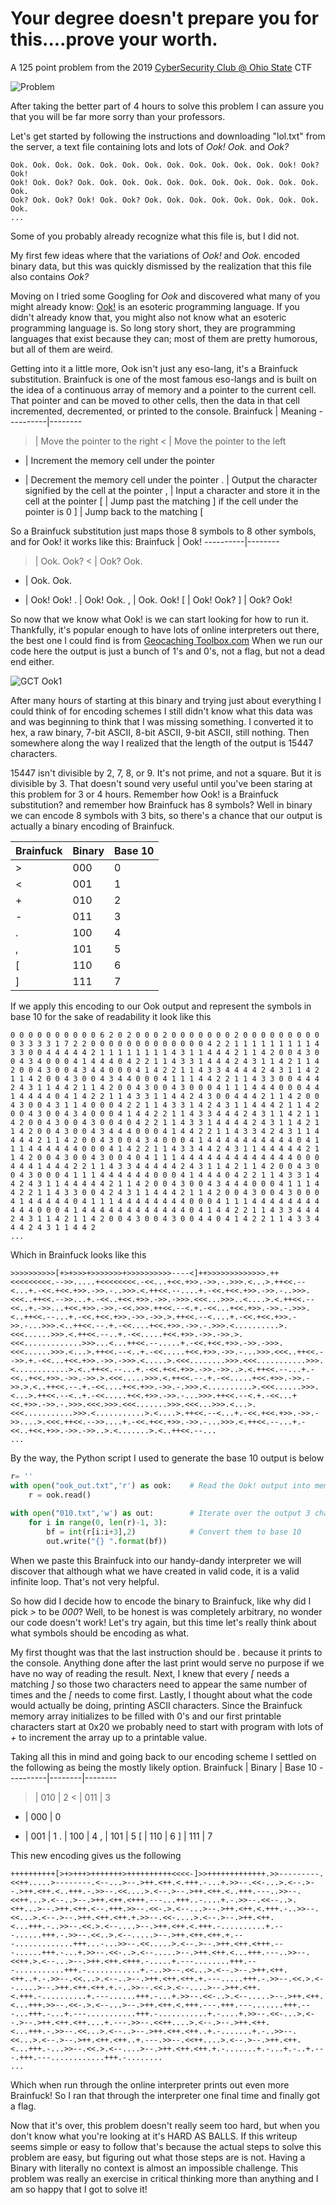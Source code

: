 # Your degree doesn't prepare you for this....prove your worth.
A 125 point problem from the 2019 <a href="https://osucyber.club">CyberSecurity Club @ Ohio State</a> CTF

![Problem](problem.png)

After taking the better part of 4 hours to solve this problem I can assure you that you will be far more sorry than your professors.

Let's get started by following the instructions and downloading "lol.txt" from the server, a text file containing lots and lots of *Ook! Ook.* and *Ook?*
```Ook
Ook. Ook. Ook. Ook. Ook. Ook. Ook. Ook. Ook. Ook. Ook. Ook. Ook! Ook? Ook!
Ook! Ook. Ook? Ook. Ook. Ook. Ook. Ook. Ook. Ook. Ook. Ook. Ook. Ook. Ook.
Ook? Ook. Ook? Ook! Ook. Ook? Ook. Ook. Ook. Ook. Ook. Ook. Ook. Ook. Ook.
...
```
Some of you probably already recognize what this file is, but I did not.

My first few ideas where that the variations of *Ook!* and *Ook.* encoded binary data, but this was quickly dismissed by the realization that this file also contains *Ook?*

Moving on I tried some Googling for *Ook* and discovered what many of you might already know: <a href="https://esolangs.org/wiki/Ook!">Ook!</a> is an esoteric programming language.
If you didn't already know that, you might also not know what an esoteric programming language is. So long story short, they are programming languages that exist because they can; most of them are pretty humorous, but all of them are weird.

Getting into it a little more, Ook isn't just any eso-lang, it's a Brainfuck substitution. Brainfuck is one of the most famous eso-langs and is built on the idea of a continuous array of memory and a pointer to the current cell. That pointer and can be moved to other cells, then the data in that cell incremented, decremented, or printed to the console.
Brainfuck | Meaning
----------|--------
> | Move the pointer to the right
< | Move the pointer to the left
+ | Increment the memory cell under the pointer
- | Decrement the memory cell under the pointer
. | Output the character signified by the cell at the pointer
, | Input a character and store it in the cell at the pointer
[ | Jump past the matching ] if the cell under the pointer is 0
] | Jump back to the matching [


So a Brainfuck substitution just maps those 8 symbols to 8 other symbols, and for Ook! it works like this:
Brainfuck | Ook!
----------|--------
> | Ook. Ook?
< | Ook? Ook.
+ | Ook. Ook.
- | Ook! Ook!
. | Ook! Ook.
, | Ook. Ook!
[ | Ook! Ook?
] | Ook? Ook!

So now that we know what Ook! is we can start looking for how to run it. Thankfully, it's popular enough to have lots of online interpreters out there, the best one I could find is from <a href="https://www.geocachingtoolbox.com/index.php?lang=en&page=brainfuckOok">Geocaching Toolbox.com</a> When we run our code here the output is just a bunch of 1's and 0's, not a flag, but not a dead end either.

![GCT Ook1](GCT_ook_1.png)

After many hours of starting at this binary and trying just about everything I could think of for encoding schemes I still didn't know what this data was and was beginning to think that I was missing something. I converted it to hex, a raw binary, 7-bit ASCII, 8-bit ASCII, 9-bit ASCII, still nothing. Then somewhere along the way I realized that the length of the output is 15447 characters.

15447 isn't divisible by 2, 7, 8, or 9. It's not prime, and not a square. But it is divisible by 3. That doesn't sound very useful until you've been staring at this problem for 3 or 4 hours. Remember how Ook! is a Brainfuck substitution? and remember how Brainfuck has 8 symbols? Well in binary we can encode 8 symbols with 3 bits, so there's a chance that our output is actually a binary encoding of Brainfuck.

Brainfuck | Binary | Base 10
----------|--------|--------
> | 000 | 0
< | 001 | 1
+ | 010 | 2
- | 011 | 3
. | 100 | 4
, | 101 | 5
[ | 110 | 6
] | 111 | 7

If we apply this encoding to our Ook output and represent the symbols in base 10 for the sake of readability it look like this 
```
0 0 0 0 0 0 0 0 0 0 6 2 0 2 0 0 0 2 0 0 0 0 0 0 0 2 0 0 0 0 0 0 0 0 0 0 3 3 3 3 1 7 2 2 0 0 0 0 0 0 0 0 0 0 0 0 0 4 2 2 1 1 1 1 1 1 1 1 1 4 3 3 0 0 4 4 4 4 4 2 1 1 1 1 1 1 1 1 4 3 1 1 4 4 4 2 1 1 4 2 0 0 4 3 0 0 4 3 4 0 0 0 4 1 4 4 4 0 4 2 2 1 1 4 3 3 1 4 4 4 2 4 3 1 1 4 2 1 1 4 2 0 0 4 3 0 0 4 3 4 4 0 0 0 4 1 4 2 2 1 1 4 3 3 4 4 4 4 2 4 3 1 1 4 2 1 1 4 2 0 0 4 3 0 0 4 3 4 4 0 0 0 4 1 1 1 4 4 2 2 1 1 4 3 3 0 0 4 4 4 2 4 3 1 1 4 4 2 1 1 4 2 0 0 4 3 0 0 4 3 0 0 0 4 1 1 1 4 4 4 0 0 0 4 4 1 4 4 4 4 0 4 1 4 2 2 1 1 4 3 3 1 1 4 4 2 4 3 0 0 4 4 4 2 1 1 4 2 0 0 4 3 0 0 4 3 1 1 4 0 0 0 4 2 2 1 1 4 3 3 1 4 2 4 3 1 1 4 4 4 2 1 1 4 2 0 0 4 3 0 0 4 3 4 0 0 0 4 1 4 4 2 2 1 1 4 3 3 4 4 4 2 4 3 1 1 4 2 1 1 4 2 0 0 4 3 0 0 4 3 0 0 4 0 4 2 2 1 1 4 3 3 1 4 4 4 4 2 4 3 1 1 4 2 1 1 4 2 0 0 4 3 0 0 4 3 4 4 4 0 0 0 4 1 4 4 2 2 1 1 4 3 3 4 2 4 3 1 1 4 4 4 4 2 1 1 4 2 0 0 4 3 0 0 4 3 4 0 0 0 4 1 4 4 4 4 4 4 4 4 4 4 0 4 1 1 1 4 4 4 4 4 4 0 0 0 4 1 4 2 2 1 1 4 3 3 4 4 2 4 3 1 1 4 4 4 4 4 2 1 1 4 2 0 0 4 3 0 0 4 3 0 0 4 0 4 1 1 1 4 4 4 4 4 4 4 4 4 4 4 4 4 0 0 0 4 4 4 1 4 4 4 2 2 1 1 4 3 3 4 4 4 4 4 2 4 3 1 1 4 2 1 1 4 2 0 0 4 3 0 0 4 3 0 0 0 4 1 1 1 4 4 4 4 4 4 0 0 0 4 1 4 4 4 0 4 2 2 1 1 4 3 3 1 4 4 2 4 3 1 1 4 4 4 4 4 2 1 1 4 2 0 0 4 3 0 0 4 3 4 4 4 0 0 0 4 1 1 1 4 4 2 2 1 1 4 3 3 0 0 4 2 4 3 1 1 4 4 4 2 1 1 4 2 0 0 4 3 0 0 4 3 0 0 0 4 1 4 4 4 4 4 0 4 1 1 1 4 4 4 4 4 4 4 4 0 0 0 4 1 1 1 4 4 4 4 4 4 4 4 4 4 4 0 0 0 4 1 4 4 4 4 4 4 4 4 4 4 4 4 0 4 1 4 4 2 2 1 1 4 3 3 4 4 4 2 4 3 1 1 4 2 1 1 4 2 0 0 4 3 0 0 4 3 0 0 4 4 0 4 1 4 2 2 1 1 4 3 3 4 4 4 2 4 3 1 1 4 4 2 
...
```

Which in Brainfuck looks like this
```brainfuck
>>>>>>>>>>[+>+>>>+>>>>>>>+>>>>>>>>>>----<]++>>>>>>>>>>>>>.++<<<<<<<<<.-->>.....+<<<<<<<<.-<<...+<<.+>>.->>.-.>>>.<...>.++<<.--<...+.-<<.+<<.+>>.->>.-..>>>.<.++<<.--....+.-<<.+<<.+>>.->>.-..>>>.<<<..++<<.-->>...+.-<<..+<<.+>>.->>.->>>.<<<...>>>..<....>.<.++<<.--<<..+.->>...+<<.+>>.->>.-<<.>>>.++<<.--<.+.-<<...+<<.+>>.->>.-.>>>.<..++<<.--...+.-<<.+<<.+>>.->>.->>.>.++<<.--<....+.-<<.+<<.+>>.->>.-...>>>.<..++<<.--.+.-<<....+<<.+>>.->>.-.>>>.<..........>.<<<......>>>.<.++<<.--..+.-<<.....+<<.+>>.->>.->>.>.<<<.............>>>...<...++<<.--.....+.-<<.+<<.+>>.->>.->>>.<<<......>>>.<...>.++<<.--<..+.-<<.....+<<.+>>.->>.-...>>>.<<<..++<<.-->>.+.-<<...+<<.+>>.->>.->>>.<.....>.<<<........>>>.<<<...........>>>.<............>.<..++<<.--...+.-<<.+<<.+>>.->>.->>..>.<.++<<.--...+.-<<..+<<.+>>.->>.->>.>.<<<.....>>>.<.++<<.--.+.-<<.....+<<.+>>.->>.->>.>.<..++<<.--.+.-<<....+<<.+>>.->>.-.>>>.<..........>.<<<......>>>.<...>.++<<.--<..+.-<<.....+<<.+>>.->>.-...>>>.++<<.--<.+.-<<...+<<.+>>.->>.-.>>>.<<<.>>>.<<<.......>>>.<<<...>>>.<...>.<<<...........>>>.<...........>.<....>.++<<.--<...+.-<<.+<<.+>>.->>.->>....>.<<<.++<<.-->>....+.-<<.+<<.+>>.->>.-...>>>.<.++<<.--...+.-<<..+<<.+>>.->>.->>..>.<.......>.<..++<<.--...
...
```
By the way, the Python script I used to generate the base 10 output is below
```Python
r= ''
with open("ook_out.txt",'r') as ook:    # Read the Ook! output into memory
	r = ook.read()
	
with open("010.txt",'w') as out:        # Iterate over the output 3 characters at a time
	for i in range(0, len(r)-1, 3):
		bf = int(r[i:i+3],2)            # Convert them to base 10
		out.write("{} ".format(bf))
```

When we paste this Brainfuck into our handy-dandy interpreter we will discover that although what we have created in valid code, it is a valid infinite loop. That's not very helpful.

So how did I decide how to encode the binary to Brainfuck, like why did I pick *>* to be *000*? Well, to be honest is was completely arbitrary, no wonder our code doesn't work! Let's try again, but this time let's really think about what symbols should be encoding as what.

My first thought was that the last instruction should be *.* because it prints to the console. Anything done after the last print would serve no purpose if we have no way of reading the result. Next, I knew that every *[* needs a matching *]* so those two characters need to appear the same number of times and the *[* needs to come first. Lastly, I thought about what the code would actually be doing, printing ASCII characters. Since the Brainfuck memory array initializes to be filled with 0's and our first printable characters start at 0x20 we probably need to start with program with lots of *+* to increment the array up to a printable value.

Taking all this in mind and going back to our encoding scheme I settled on the following as being the mostly likely option.
Brainfuck | Binary | Base 10
----------|--------|--------
> | 010 | 2
< | 011 | 3
+ | 000 | 0
- | 001 | 1
. | 100 | 4
, | 101 | 5
[ | 110 | 6
] | 111 | 7

This new encoding gives us the following
```brainfuck
++++++++++[>+>+++>+++++++>++++++++++<<<<-]>>+++++++++++++.>>---------.<<++.....>--------.<--...>--.>++.<++.<.+++.-...+.>>--.<<-...>.<--.>--.>++.<++.<..+++.-.>>--.<<....>.<--.>--.>++.<++.<..+++.---..>>--.<<++...>.<--..>--.>++.<++.<+++.---...+++..-....+.-.>>--.<<--..>.<++...>--.>++.<++.<--.+++.>>--.<<-.>.<--...>--.>++.<++.<.+++.-..>>--.<<...>.<--.>--.>++.<++.<++.+.>>--.<<-....>.<--.>--.>++.<++.<...+++.-..>>--.<<.>.<--....>--.>++.<++.<.+++.-..........+.---......+++.-.>>--.<<..>.<--.....>--.>++.<++.<++.+.---.............+++...-...>>--.<<.....>.<--.>--.>++.<++.<+++.---......+++.-...+.>>--.<<-..>.<--.....>--.>++.<++.<...+++.---..>>--.<<++.>.<--...>--.>++.<++.<+++.-.....+.---........+++.---...........+++.-............+.-..>>--.<<...>.<--.>--.>++.<++.<++..+.-.>>--.<<...>.<--..>--.>++.<++.<++.+.---.....+++.-.>>--.<<.>.<--.....>--.>++.<++.<++.+.-..>>--.<<.>.<--....>--.>++.<++.<.+++.-..........+.---......+++.-...+.>>--.<<-..>.<--.....>--.>++.<++.<...+++.>>--.<<-.>.<--...>--.>++.<++.<.+++.---.+++.---.......+++.---...+++.-...+.---...........+++.-...........+.-....+.>>--.<<-...>.<--.>--.>++.<++.<++....+.---.>>--.<<++....>.<--.>--.>++.<++.<...+++.-.>>--.<<...>.<--..>--.>++.<++.<++..+.-.......+.-..>>--.<<...>.<--.>--.>++.<++.<++..+.---.>>--.<<++....>.<--.>--.>++.<++.<...+++.-...>>--.<<.>.<--....>--.>++.<++.<++.+.-.......+.-...+.-..+.---.+++.---............+++.-........
...
```

Which when run through the online interpreter prints out even more Brainfuck! So I ran that through the interpreter one final time and finally got a flag.

Now that it's over, this problem doesn't really seem too hard, but when you don't know what you're looking at it's HARD AS BALLS. If this writeup seems simple or easy to follow that's because the actual steps to solve this problem are easy, but figuring out what those steps are is not.
Having a Binary with literally no context is almost an impossible challenge. This problem was really an exercise in critical thinking more than anything and I am so happy that I got to solve it!